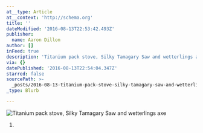 ```yaml
---
at__type: Article
at__context: 'http://schema.org'
title: ''
dateModified: '2016-08-13T22:53:42.493Z'
publisher:
  name: Aaron Dillon
author: []
inFeed: true
description: 'Titanium pack stove, Silky Tamagary Saw and wetterlings axe'
via: {}
datePublished: '2016-08-13T22:54:04.347Z'
starred: false
sourcePath: >-
  _posts/2016-08-13-titanium-pack-stove-silky-tamagary-saw-and-wetterlings-axe.md
_type: Blurb

---
```

![Titanium pack stove, Silky Tamagary Saw and wetterlings axe](https://imgflo.herokuapp.com/graph/vahj1ThiexotieMo/822c513229e4a5a362e8e791ccd2cec2/croprotate.jpg?cropheight=2048&cropwidth=1152&degrees=-90&input=https%3A%2F%2Fthe-grid-user-content.s3-us-west-2.amazonaws.com%2Ffa5f08ef-817b-4084-a67a-d3416b5b4f09.jpg&x=0&y=0)

1.